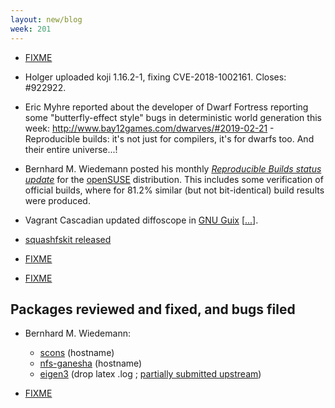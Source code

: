 ```yaml
---
layout: new/blog
week: 201
---
```


* [FIXME](https://bugs.debian.org/911356#46)

* Holger uploaded koji 1.16.2-1, fixing CVE-2018-1002161. Closes: #922922.

* Eric Myhre reported about the developer of Dwarf Fortress reporting some "butterfly-effect style" bugs in
deterministic world generation this week: http://www.bay12games.com/dwarves/#2019-02-21 - Reproducible builds: it's not just for compilers, it's for dwarfs too.  And their entire universe...!

* Bernhard M. Wiedemann posted his monthly [*Reproducible Builds status update*](https://lists.opensuse.org/opensuse-factory/2019-02/msg00599.html) for the [openSUSE](https://opensuse.org/) distribution. This includes some verification of official builds, where for 81.2% similar (but not bit-identical) build results were produced.

* Vagrant Cascadian updated diffoscope in [GNU Guix](https://www.gnu.org/software/guix/) [[...](https://git.savannah.gnu.org/cgit/guix.git/commit/?id=6dacaa70a0874662cbdabfc6df987cd5a09a518c)].

* [squashfskit released](https://bugs.debian.org/918480#42)

* [FIXME](https://github.com/sphinx-doc/sphinx/pull/6028#issuecomment-467885608)

* [FIXME](https://diff.intrinsic.com/)

## Packages reviewed and fixed, and bugs filed

* Bernhard M. Wiedemann:
    * [scons](https://github.com/SCons/scons/pull/3312) (hostname)
    * [nfs-ganesha](https://build.opensuse.org/request/show/679666) (hostname)
    * [eigen3](https://build.opensuse.org/request/show/679669) (drop latex .log ; [partially submitted upstream](https://bitbucket.org/eigen/eigen/pull-requests/598/do-not-keep-latex-logs/diff))

* [FIXME](https://github.com/shadow-maint/shadow/pull/146#issuecomment-468750829)
